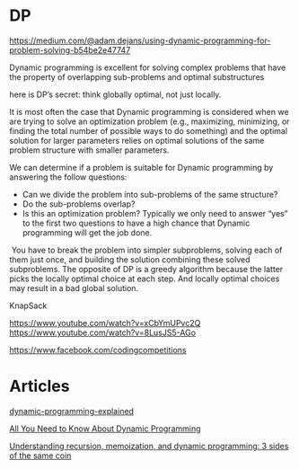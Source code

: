 # DP

https://medium.com/@adam.dejans/using-dynamic-programming-for-problem-solving-b54be2e47747

Dynamic programming is excellent for solving complex problems that have the property of overlapping sub-problems and optimal substructures

here is DP’s secret: think globally optimal, not just locally.

It is most often the case that Dynamic programming is considered when we are trying to solve an optimization problem (e.g., maximizing, minimizing, or finding the total number of possible ways to do something) and the optimal solution for larger parameters relies on optimal solutions of the same problem structure with smaller parameters.

We can determine if a problem is suitable for Dynamic programming by answering the follow questions:
* Can we divide the problem into sub-problems of the same structure?
* Do the sub-problems overlap?
* Is this an optimization problem?
Typically we only need to answer “yes” to the first two questions to have a high chance that Dynamic programming will get the job done.


 You have to break the problem into simpler subproblems, solving each of them just once, and building the solution combining these solved subproblems. The opposite of DP is a greedy algorithm because the latter picks the locally optimal choice at each step. And locally optimal choices may result in a bad global solution.


KnapSack

https://www.youtube.com/watch?v=xCbYmUPvc2Q
https://www.youtube.com/watch?v=8LusJS5-AGo


https://www.facebook.com/codingcompetitions


# Articles

[dynamic-programming-explained](https://medium.com/swlh/dynamic-programming-explained-45fc57639eca)

[All You Need to Know About Dynamic Programming](https://medium.com/swlh/all-you-need-to-know-about-dynamic-programming-1242c299b330)

[Understanding recursion, memoization, and dynamic programming: 3 sides of the same coin](https://medium.com/swlh/understanding-recursion-memoization-and-dynamic-programming-3-sides-of-the-same-coin-8c1f57ee5604)
